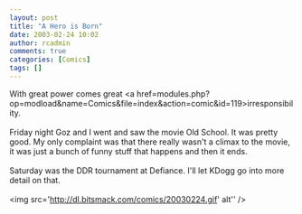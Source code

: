 ```yaml
---
layout: post
title: "A Hero is Born"
date: 2003-02-24 10:02
author: rcadmin
comments: true
categories: [Comics]
tags: []
---
```

With great power comes great <a href=modules.php?op=modload&name=Comics&file=index&action=comic&id=119>irresponsibility.</a>
<br />
<br />
Friday night Goz and I went and saw the movie Old School. It was pretty good. My only complaint was that there really wasn't a climax to the movie, it was just a bunch of funny stuff that happens and then it ends. 
<br />
<br />
Saturday was the DDR tournament at Defiance. I'll let KDogg go into more detail on that. <br /><br /><!--more--><img src='http://dl.bitsmack.com/comics/20030224.gif' alt'' />
